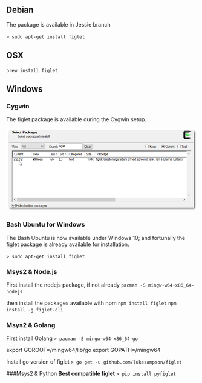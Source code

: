 

## Debian

The package is available in Jessie branch

``> sudo apt-get install figlet``



## OSX

``brew install figlet``




## Windows

###  Cygwin

The figlet package is available during the Cygwin setup.

![figlet installation](./MD-resources/Cygwin-figlet-installation.png)

### Bash Ubuntu for Windows

The Bash Ubuntu is now available under Windows 10; and fortunally the figlet package is already available for installation.

``> sudo apt-get install figlet``

### Msys2 & Node.js

First install the nodejs package, if not already
``pacman -S mingw-w64-x86_64-nodejs``

then install the packages available with npm
``npm install figlet``
``npm install -g figlet-cli``

### Msys2 & Golang
First install Golang
``> pacman -S mingw-w64-x86_64-go``

export GOROOT=/mingw64/lib/go
export GOPATH=/mingw64

Install go version of figlet
``> go get -u github.com/lukesampson/figlet``

###Msys2 & Python
**Best compatible figlet**
``> pip install pyfiglet``


